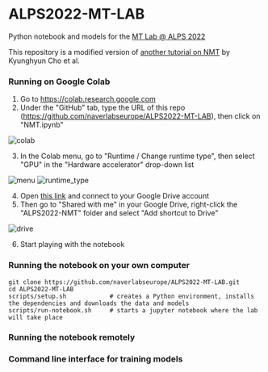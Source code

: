 # ALPS2022-MT-LAB
Python notebook and models for the [MT Lab @ ALPS 2022](http://lig-alps.imag.fr)

This repository is a modified version of [another tutorial on NMT](https://github.com/nyu-dl/AMMI-2019-NLP-Part2/blob/master/02-day-RLM%26NMT/02.c.NMT/NMT.ipynb) by Kyunghyun Cho et al.

### Running on Google Colab

1. Go to https://colab.research.google.com
2. Under the "GitHub" tab, type the URL of this repo (https://github.com/naverlabseurope/ALPS2022-MT-LAB), then click on "NMT.ipynb"

![colab](https://user-images.githubusercontent.com/1795321/149558712-e71a0148-a340-455d-9dbb-5809f900773c.png)

3. In the Colab menu, go to "Runtime / Change runtime type", then select "GPU" in the "Hardware accelerator" drop-down list

![menu](https://user-images.githubusercontent.com/1795321/149558757-faa37df1-91a6-44d9-ada6-b6538f672b21.png)
![runtime_type](https://user-images.githubusercontent.com/1795321/149558769-34256107-f504-416c-9353-6f61c7835dd1.png)

4. Open [this link](https://drive.google.com/drive/folders/1E07YaKths98YpoBCH2PjdtTPqOXgfdZB?usp=sharing) and connect to your Google Drive account
5. Then go to "Shared with me" in your Google Drive, right-click the "ALPS2022-NMT" folder and select "Add shortcut to Drive"

![drive](https://user-images.githubusercontent.com/1795321/149558193-c7d008e7-09c8-418d-8fcf-2cfb517a52dc.png)

6. Start playing with the notebook

### Running the notebook on your own computer

```
git clone https://github.com/naverlabseurope/ALPS2022-MT-LAB.git
cd ALPS2022-MT-LAB
scripts/setup.sh            # creates a Python environment, installs the dependencies and downloads the data and models
scripts/run-notebook.sh     # starts a jupyter notebook where the lab will take place
```

### Running the notebook remotely

### Command line interface for training models
